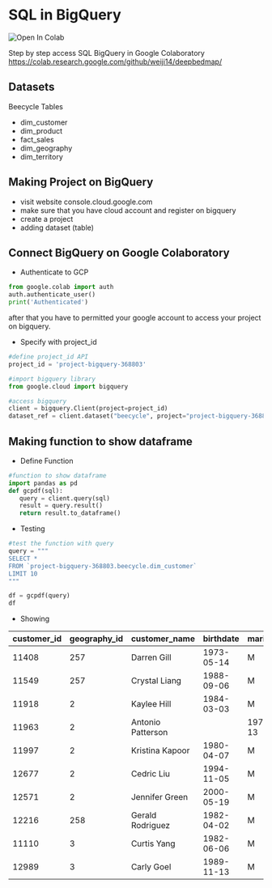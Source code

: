 # SQL in BigQuery
![Open In Colab](https://colab.research.google.com/assets/colab-badge.svg)


Step by step access SQL BigQuery in Google Colaboratory
https://colab.research.google.com/github/weiji14/deepbedmap/

## Datasets

Beecycle Tables
- dim_customer
- dim_product
- fact_sales
- dim_geography
- dim_territory

## Making Project on BigQuery
- visit website console.cloud.google.com
- make sure that you have cloud account and register on bigquery
- create a project
- adding dataset (table)

## Connect BigQuery on Google Colaboratory
- Authenticate to GCP
```python
from google.colab import auth
auth.authenticate_user()
print('Authenticated')
```
after that you have to permitted your google account to access your project on bigquery.

- Specify with project_id
```python
#define project_id API
project_id = 'project-bigquery-368803'

#import bigquery library
from google.cloud import bigquery

#access bigquery
client = bigquery.Client(project=project_id)
dataset_ref = client.dataset("beecycle", project="project-bigquery-368803")

```

## Making function to show dataframe
- Define Function
```python
#function to show dataframe
import pandas as pd
def gcpdf(sql):
   query = client.query(sql)
   result = query.result()
   return result.to_dataframe()

```

- Testing
```python
#test the function with query
query = """
SELECT * 
FROM `project-bigquery-368803.beecycle.dim_customer` 
LIMIT 10
"""

df = gcpdf(query)
df

```
- Showing


|customer_id |	geography_id	| customer_name	| birthdate |	maritalstatus	| gender	| datefirstpurchase |
|--- | --- | --- | --- |--- |--- |--- |
| 11408	| 257	| Darren Gill	| 1973-05-14|	M	| M |	2018-09-06 |
| 11549	| 257	| Crystal Liang	| 1988-09-06 |	M	|F	|2017-06-23|
|11918	|2	|Kaylee Hill |	1984-03-03	|M|	F|	2017-04-15|
|11963|	2	|Antonio Patterson|	|1975-06-13	|M	|M|	2017-04-24|
|11997	|2|	Kristina Kapoor|	1980-04-07	|M	|F|	2017-05-08|
|12677	|2	|Cedric Liu	|1994-11-05|	M|	M|	2017-08-07|
|12571	|2	|Jennifer Green	|2000-05-19	|M|	F	|2017-07-01|
|	12216	|258|	Gerald Rodriguez|	1982-04-02|	M|	M|	2017-09-26|
|	11110|	3|	Curtis Yang	|1982-06-06	|M|	M|	|2016-11-01|
|	12989	|3|	Carly Goel	|1989-11-13	|M	|F|	2017-10-02|
